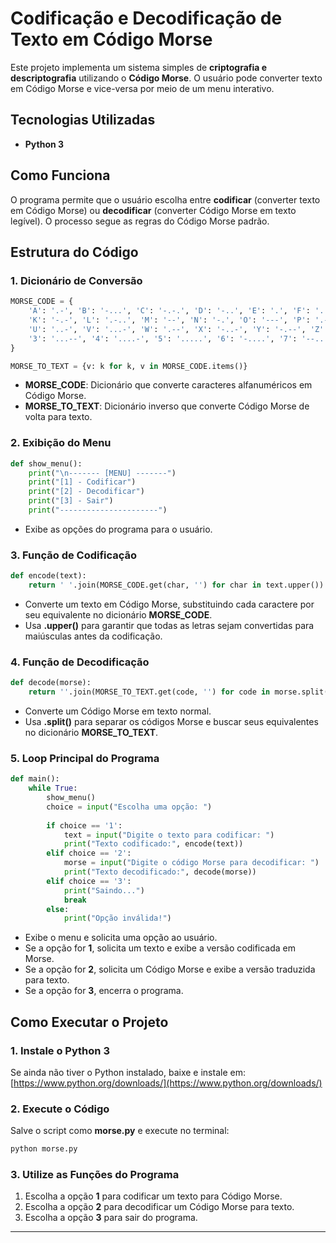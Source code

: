 # Codificação e Decodificação de Texto em Código Morse

Este projeto implementa um sistema simples de **criptografia e descriptografia** utilizando o **Código Morse**. O usuário pode converter texto em Código Morse e vice-versa por meio de um menu interativo.

## Tecnologias Utilizadas
- **Python 3**

## Como Funciona
O programa permite que o usuário escolha entre **codificar** (converter texto em Código Morse) ou **decodificar** (converter Código Morse em texto legível). O processo segue as regras do Código Morse padrão.

## Estrutura do Código

### 1. Dicionário de Conversão
```python
MORSE_CODE = {
    'A': '.-', 'B': '-...', 'C': '-.-.', 'D': '-..', 'E': '.', 'F': '..-.', 'G': '--.', 'H': '....', 'I': '..', 'J': '.---',
    'K': '-.-', 'L': '.-..', 'M': '--', 'N': '-.', 'O': '---', 'P': '.--.', 'Q': '--.-', 'R': '.-.', 'S': '...', 'T': '-',
    'U': '..-', 'V': '...-', 'W': '.--', 'X': '-..-', 'Y': '-.--', 'Z': '--..', '0': '-----', '1': '.----', '2': '..---',
    '3': '...--', '4': '....-', '5': '.....', '6': '-....', '7': '--...', '8': '---..', '9': '----.', ' ': '/'
}

MORSE_TO_TEXT = {v: k for k, v in MORSE_CODE.items()}
```
- **MORSE_CODE**: Dicionário que converte caracteres alfanuméricos em Código Morse.
- **MORSE_TO_TEXT**: Dicionário inverso que converte Código Morse de volta para texto.

### 2. Exibição do Menu
```python
def show_menu():
    print("\n------- [MENU] -------")
    print("[1] - Codificar")
    print("[2] - Decodificar")
    print("[3] - Sair")
    print("----------------------")
```
- Exibe as opções do programa para o usuário.

### 3. Função de Codificação
```python
def encode(text):
    return ' '.join(MORSE_CODE.get(char, '') for char in text.upper())
```
- Converte um texto em Código Morse, substituindo cada caractere por seu equivalente no dicionário **MORSE_CODE**.
- Usa **.upper()** para garantir que todas as letras sejam convertidas para maiúsculas antes da codificação.

### 4. Função de Decodificação
```python
def decode(morse):
    return ''.join(MORSE_TO_TEXT.get(code, '') for code in morse.split())
```
- Converte um Código Morse em texto normal.
- Usa **.split()** para separar os códigos Morse e buscar seus equivalentes no dicionário **MORSE_TO_TEXT**.

### 5. Loop Principal do Programa
```python
def main():
    while True:
        show_menu()
        choice = input("Escolha uma opção: ")
        
        if choice == '1':
            text = input("Digite o texto para codificar: ")
            print("Texto codificado:", encode(text))
        elif choice == '2':
            morse = input("Digite o código Morse para decodificar: ")
            print("Texto decodificado:", decode(morse))
        elif choice == '3':
            print("Saindo...")
            break
        else:
            print("Opção inválida!")
```
- Exibe o menu e solicita uma opção ao usuário.
- Se a opção for **1**, solicita um texto e exibe a versão codificada em Morse.
- Se a opção for **2**, solicita um Código Morse e exibe a versão traduzida para texto.
- Se a opção for **3**, encerra o programa.

## Como Executar o Projeto
### 1. Instale o Python 3
Se ainda não tiver o Python instalado, baixe e instale em: [https://www.python.org/downloads/](https://www.python.org/downloads/)

### 2. Execute o Código
Salve o script como **morse.py** e execute no terminal:
```sh
python morse.py
```

### 3. Utilize as Funções do Programa
1. Escolha a opção **1** para codificar um texto para Código Morse.
2. Escolha a opção **2** para decodificar um Código Morse para texto.
3. Escolha a opção **3** para sair do programa.

---
